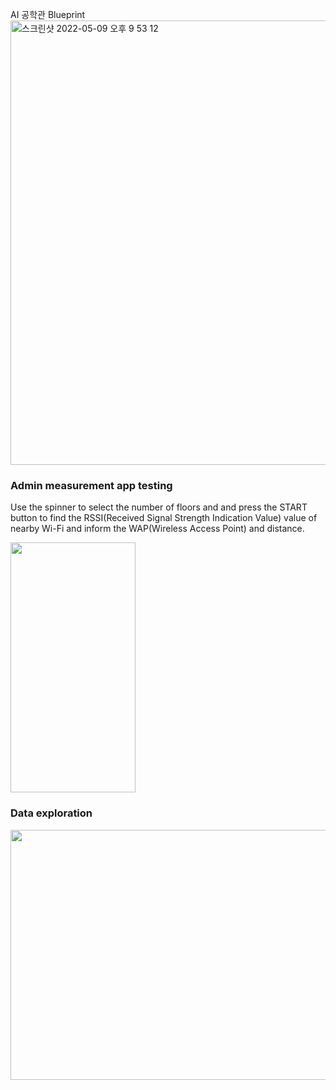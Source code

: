 

AI 공학관 Blueprint
<img width="711" alt="스크린샷 2022-05-09 오후 9 53 12" src="https://user-images.githubusercontent.com/50310635/167414331-df3c09ef-82ee-41f5-ab18-9369ea44a8aa.png">






### Admin measurement app testing

Use the spinner to select the number of floors and  and press the START button to find the RSSI(Received Signal Strength Indication Value) value of nearby Wi-Fi and inform the WAP(Wireless Access Point) and distance.

<img src="https://github.com/2023-GCIoT-10/Admin/assets/76063864/cb32b172-5162-4c0d-bd55-e504ef599590" width = "200" height = "400"/>



### Data exploration

<img src="https://github.com/2023-GCIoT-10/Admin/assets/76063864/cb32b172-5162-4c0d-bd55-e504ef599590" width = "600" height = "400"/>






